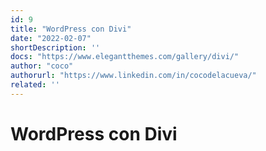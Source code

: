 ```yaml
---
id: 9
title: "WordPress con Divi"
date: "2022-02-07"
shortDescription: ''
docs: "https://www.elegantthemes.com/gallery/divi/"
author: "coco"
authorurl: "https://www.linkedin.com/in/cocodelacueva/"
related: ''
---
```


# WordPress con Divi